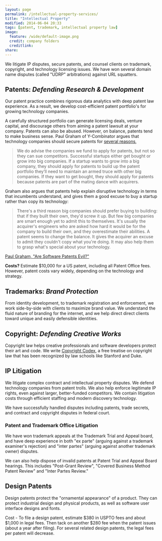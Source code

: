 ```yaml
---
layout: page
permalink: /intellectual-property-services/
title: "Intellectual Property"
modified: 2014-06-04 20:33
tags: [patent, trademark, intellectual property law]
image:
  feature: /wide/default-image.png
  credit: company folders 
  creditlink: 
share: 
---
```




We litigate IP disputes, secure patents, and counsel clients on trademark, copyright, and technology licensing issues. We have won several domain name disputes (called "UDRP" arbitrations) against URL squatters. 

## Patents:  <em>Defending Research & Development</em>

Our patent practice combines rigorous data analytics with deep patent law experience. As a result, we develop cost-efficient patent portfolio's for growing technology companies. 

A carefully structured portfolio can generate licensing deals, venture capital, and discourage others from aiming a patent lawsuit at your company. Patents can also be abused. However, on balance, patents tend to make business sense. Paul Graham of Y-Combinator argues that technology companies should secure patents for [several reasons](http://www.paulgraham.com/softwarepatents.html), 

> We do advise the companies we fund to apply for patents, but not so they can sue competitors. Successful startups either get bought or grow into big companies. If a startup wants to grow into a big company, they should apply for patents to build up the patent portfolio they’ll need to maintain an armed truce with other big companies. If they want to get bought, they should apply for patents because patents are part of the mating dance with acquirers.

Graham also argues that patents help explain disruptive technology in terms that incumbents understand, and gives them a good excuse to buy a startup rather than copy its technology: 

> There's a third reason big companies should prefer buying to building: that if they built their own, they'd screw it up. But few big companies are smart enough yet to admit this to themselves. It's usually the acquirer's engineers who are asked how hard it would be for the company to build their own, and they overestimate their abilities. A patent seems to change the balance. It gives the acquirer an excuse to admit they couldn't copy what you're doing. It may also help them to grasp what's special about your technology.

[Paul Graham, "Are Software Patents Evil?"](http://www.paulgraham.com/softwarepatents.html)

**Costs?** Estimate $10,000 for a US patent, including all Patent Office fees. However, patent costs vary widely, depending on the technology and strategy. 


## Trademarks:  <em>Brand Protection</em>

From identity development, to trademark registration and enforcement, we work side-by-side with clients to maximize brand value. We understand the fluid nature of branding for the internet, and we help direct direct clients toward unique and easily defensible identities.



## Copyright:  <em>Defending Creative Works</em>

Copyright law helps creative professionals and software developers protect their art and code. We write <a href="http://www.copyrightcodex.com/">Copyright Codex</a>, a free treatise on copyright law that has been recognized by law schools like Stanford and Duke. 
        
## IP Litigation

We litigate complex contract and intellectual property disputes. We defend technology companies from patent trolls. We also help enforce legitimate IP rights, even against larger, better-funded competitors. We contain litigation costs through efficient staffing and modern discovery technology. 

We have successfully handled disputes including patents, trade secrets, and contract and copyright disputes in federal court. 

### Patent and Trademark Office Litigation 

We have won trademark appeals at the Trademark Trial and Appeal board, and have deep experience in both "ex parte" (arguing against a trademark examiner's rejection) and "inter partes" (arguing against another trademark owner) disputes. 

We can also help dispose of invalid patents at Patent Trial and Appeal Board hearings. This includes "Post-Grant Review", "Covered Business Method Patent Review" and "Inter Partes Review." 



## Design Patents

Design patents protect the "ornamental appearance" of a product. They can protect industrial design and physical products, as well as software user interface designs and fonts. 

Cost - To file a design patent, estimate $380 in USPTO fees and about $1,000 in legal fees. Then tack on another $280 fee when the patent issues (about a year after filing). For several related design patents, the legal fees per patent will decrease. 

